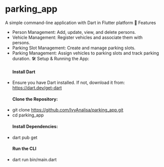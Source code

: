 
# parking_app
A simple command-line application with Dart in Flutter platform
📌 Features
- Person Management: Add, update, view, and delete persons.
- Vehicle Management: Register vehicles and associate them with persons.
- Parking Slot Management: Create and manage parking slots.
- Parking Management: Assign vehicles to parking slots and track parking duration.
  🛠️ Setup & Running the App:
   #### Install Dart
- Ensure you have Dart installed. If not, download it from: https://dart.dev/get-dart
   #### Clone the Repository:
- git clone https://github.com/IvyAnalisa/parking_app.git
- cd parking_app
  ####  Install Dependencies:
- dart pub get
  #### Run the CLI
- dart run bin/main.dart
  
